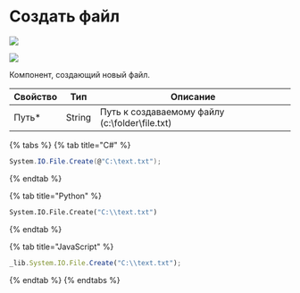 # Создать файл

![](../../resources/basic/files/image-(100)-(1)-(1)-(1)-(1)-(1)-(1)-(1)-(2)-(90).png)

![](../../resources/basic/files/image-(15).png)

Компонент, создающий новый файл.

| Свойство | Тип    | Описание                                       |
| -------- | ------ | ---------------------------------------------- |
| Путь\*   | String | Путь к создаваемому файлу (c:\folder\file.txt) |

{% tabs %}
{% tab title="C#" %}
```csharp
System.IO.File.Create(@"C:\text.txt");
```
{% endtab %}

{% tab title="Python" %}
```python
System.IO.File.Create("C:\\text.txt")
```
{% endtab %}

{% tab title="JavaScript" %}
```javascript
_lib.System.IO.File.Create("C:\\text.txt");
```
{% endtab %}
{% endtabs %}
